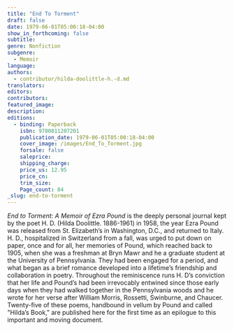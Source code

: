 ```yaml
---
title: "End To Torment"
draft: false
date: 1979-06-01T05:00:18-04:00
show_in_forthcoming: false
subtitle:
genre: Nonfiction
subgenre:
  - Memoir
language:
authors:
  - contributor/hilda-doolittle-h.-d.md
translators:
editors:
contributors:
featured_image:
description:
editions:
  - binding: Paperback
    isbn: 9780811207201
    publication_date: 1979-06-01T05:00:18-04:00
    cover_image: /images/End_To_Torment.jpg
    forsale: false
    saleprice:
    shipping_charge:
    price_us: 12.95
    price_cn:
    trim_size:
    Page_count: 84
_slug: end-to-torment
---
```


_End to Torment: A Memoir of Ezra Pound_ is the deeply personal journal kept by the poet H. D. (Hilda Doolittle. 1886-1961) in 1958, the year Ezra Pound was released from St. Elizabeth’s in Washington, D.C., and returned to Italy. H. D., hospitalized in Switzerland from a fall, was urged to put down on paper, once and for all, her memories of Pound, which reached back to 1905, when she was a freshman at Bryn Mawr and he a graduate student at the University of Pennsylvania. They had been engaged for a period, and what began as a brief romance developed into a lifetime’s friendship and collaboration in poetry. Throughout the reminiscence runs H. D’s conviction that her life and Pound’s had been irrevocably entwined since those early days when they had walked together in the Pennsylvania woods and he wrote for her verse after William Morris, Rossetti, Swinburne, and Chaucer. Twenty-five of these poems, handbound in vellum by Pound and called "Hilda’s Book," are published here for the first time as an epilogue to this important and moving document.


